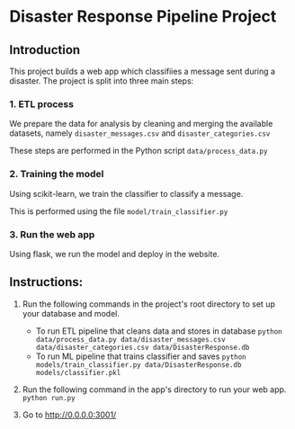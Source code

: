 # Disaster Response Pipeline Project

## Introduction
This project builds a web app which classifiies a message sent during a disaster.  The project is split into three main steps:

### 1. ETL process
We prepare the data for analysis by cleaning and merging the available datasets, namely `disaster_messages.csv` and `disaster_categories.csv`  

These steps are performed in the Python script `data/process_data.py`

### 2. Training the model
Using scikit-learn, we train the classifier to classify a message.

This is performed using the file `model/train_classifier.py`

### 3. Run the web app

Using flask, we run the model and deploy in the website.


## Instructions:
1. Run the following commands in the project's root directory to set up your database and model.

    - To run ETL pipeline that cleans data and stores in database
        `python data/process_data.py data/disaster_messages.csv data/disaster_categories.csv data/DisasterResponse.db`
    - To run ML pipeline that trains classifier and saves
        `python models/train_classifier.py data/DisasterResponse.db models/classifier.pkl`

2. Run the following command in the app's directory to run your web app.
    `python run.py`

3. Go to http://0.0.0.0:3001/
